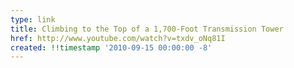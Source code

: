 ```yaml
---
type: link
title: Climbing to the Top of a 1,700-Foot Transmission Tower
href: http://www.youtube.com/watch?v=txdv_oNq81I
created: !!timestamp '2010-09-15 00:00:00 -8'
---
```

